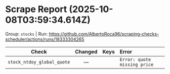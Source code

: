 # Scrape Report (2025-10-08T03:59:34.614Z)

Group: `stocks`  |  Run: https://github.com/AlbertoRoca96/scraping-checks-scheduler/actions/runs/18333304265

| Check | Changed | Keys | Error |
|---|:---:|:--|:--|
| `stock_ntdoy_global_quote` | — |  | `Error: quote missing price` |
